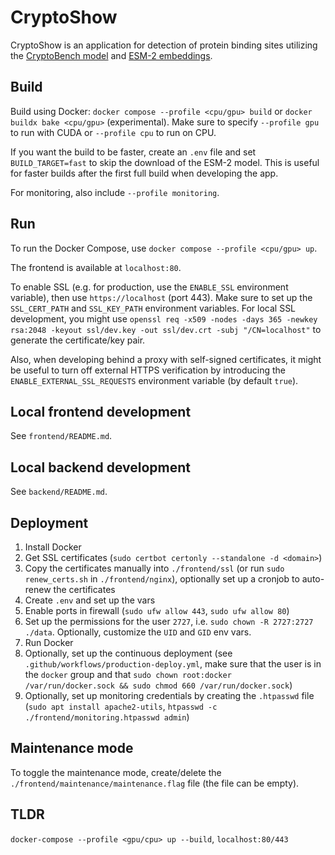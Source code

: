# CryptoShow

CryptoShow is an application for detection of protein binding sites utilizing the [CryptoBench model](https://github.com/skrhakv/TinyCryptobench) and [ESM-2 embeddings](https://github.com/facebookresearch/esm).

## Build

Build using Docker: `docker compose --profile <cpu/gpu> build` or `docker buildx bake <cpu/gpu>` (experimental). Make sure to specify `--profile gpu` to run with CUDA or `--profile cpu` to run on CPU.

If you want the build to be faster, create an `.env` file and set `BUILD_TARGET=fast` to skip the download of the ESM-2 model. This is useful for faster builds after the first full build when developing the app.

For monitoring, also include `--profile monitoring`.

## Run 

To run the Docker Compose, use  `docker compose --profile <cpu/gpu> up`.

The frontend is available at `localhost:80`. 

To enable SSL (e.g. for production, use the `ENABLE_SSL` environment variable), then use `https://localhost` (port 443). Make sure to set up the `SSL_CERT_PATH` and `SSL_KEY_PATH` environment variables. For local SSL development, you might use `openssl req -x509 -nodes -days 365 -newkey rsa:2048 -keyout ssl/dev.key -out ssl/dev.crt -subj "/CN=localhost"` to generate the certificate/key pair.

Also, when developing behind a proxy with self-signed certificates, it might be useful to turn off external HTTPS verification by introducing the `ENABLE_EXTERNAL_SSL_REQUESTS` environment variable (by default `true`).

## Local frontend development

See `frontend/README.md`.

## Local backend development

See `backend/README.md`.

## Deployment

1. Install Docker
2. Get SSL certificates (`sudo certbot certonly --standalone -d <domain>`)
3. Copy the certificates manually into `./frontend/ssl` (or run `sudo renew_certs.sh` in `./frontend/nginx`), optionally set up a cronjob to auto-renew the certificates
4. Create `.env` and set up the vars
5. Enable ports in firewall (`sudo ufw allow 443`, `sudo ufw allow 80`)
6. Set up the permissions for the user `2727`, i.e. `sudo chown -R 2727:2727 ./data`. Optionally, customize the `UID` and `GID` env vars.
7. Run Docker
8. Optionally, set up the continuous deployment (see `.github/workflows/production-deploy.yml`, make sure that the user is in the `docker` group and that `sudo chown root:docker /var/run/docker.sock && sudo chmod 660 /var/run/docker.sock`)
9. Optionally, set up monitoring credentials by creating the `.htpasswd` file (`sudo apt install apache2-utils`, `htpasswd -c ./frontend/monitoring.htpasswd admin`)

## Maintenance mode

To toggle the maintenance mode, create/delete the `./frontend/maintenance/maintenance.flag` file (the file can be empty).

## TLDR

`docker-compose --profile <gpu/cpu> up --build`, `localhost:80/443`
